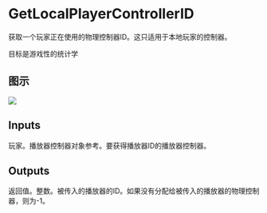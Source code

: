 # GetLocalPlayerControllerID

获取一个玩家正在使用的物理控制器ID。这只适用于本地玩家的控制器。

目标是游戏性的统计学

## 图示

![]($-20221218-19061054.png)

## Inputs

玩家。播放器控制器对象参考。要获得播放器ID的播放器控制器。  

## Outputs

返回值。整数。被传入的播放器的ID。如果没有分配给被传入的播放器的物理控制器，则为-1。
